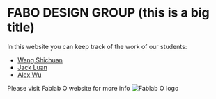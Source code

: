 # FABO DESIGN GROUP (this is a big title)
In this website you can keep track of the work of our students:

* [Wang Shichuan](https://wangshichuan.github.io/Project-ReuseWaterAtHome/)
* [Jack Luan](https://jddwx.github.io/123456/)
* [Alex Wu](https://odmkm.github.io/HECZ_2018134/)

Please visit Fablab O website for more info
![Fablab O logo](http://fabacademy.org/2019/labs/oshanghai/images/fablabsio-image.jpg)

